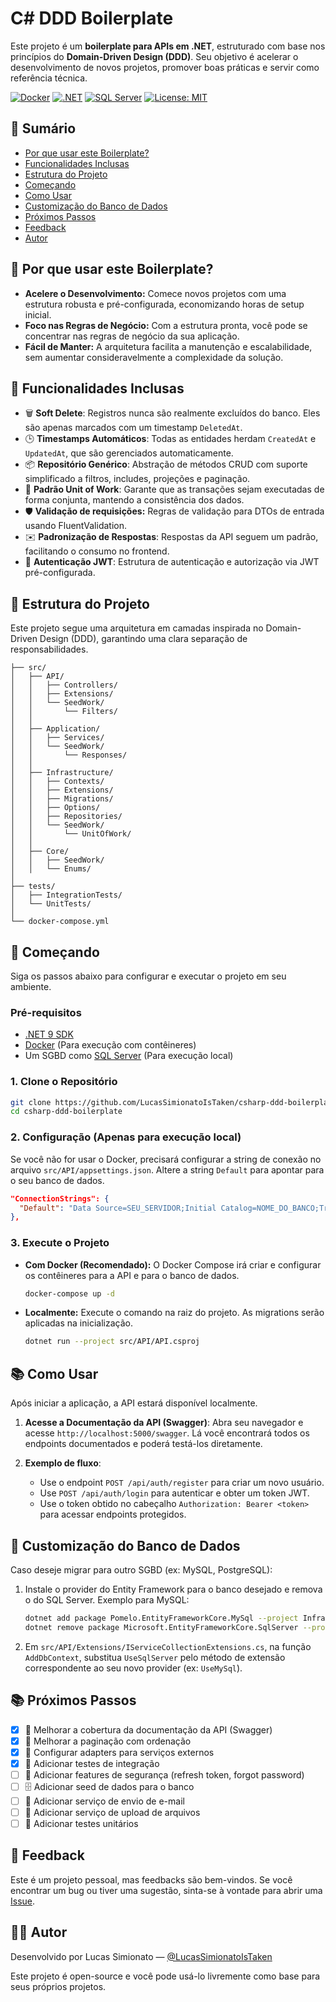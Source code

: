 # C# DDD Boilerplate

Este projeto é um **boilerplate para APIs em .NET**, estruturado com base nos princípios do **Domain-Driven Design (DDD)**. Seu objetivo é acelerar o desenvolvimento de novos projetos, promover boas práticas e servir como referência técnica.

[![Docker](https://img.shields.io/badge/Docker-Container-blue?logo=docker)](https://www.docker.com/)
[![.NET](https://img.shields.io/badge/.NET-9.0-blue?logo=dotnet)](https://dotnet.microsoft.com/)
[![SQL Server](https://img.shields.io/badge/Database-SQL_Server-4479A1?logo=microsoft-sql-server)](https://www.microsoft.com/sql-server)
[![License: MIT](https://img.shields.io/badge/License-MIT-yellow.svg)](LICENSE)

## 📖 Sumário
- [Por que usar este Boilerplate?](#-por-que-usar-este-boilerplate)
- [Funcionalidades Inclusas](#-funcionalidades-inclusas)
- [Estrutura do Projeto](#-estrutura-do-projeto)
- [Começando](#-começando)
- [Como Usar](#-como-usar)
- [Customização do Banco de Dados](#-customização-do-banco-de-dados)
- [Próximos Passos](#-próximos-passos)
- [Feedback](#-feedback)
- [Autor](#%E2%80%8D-autor)

## 🎯 Por que usar este Boilerplate?

-   **Acelere o Desenvolvimento:** Comece novos projetos com uma estrutura robusta e pré-configurada, economizando horas de setup inicial.
-   **Foco nas Regras de Negócio:** Com a estrutura pronta, você pode se concentrar nas regras de negócio da sua aplicação.
-   **Fácil de Manter:** A arquitetura facilita a manutenção e escalabilidade, sem aumentar consideravelmente a complexidade da solução.

## 📌 Funcionalidades Inclusas
- 🗑️ **Soft Delete**: Registros nunca são realmente excluídos do banco. Eles são apenas marcados com um timestamp `DeletedAt`.
- 🕒 **Timestamps Automáticos**: Todas as entidades herdam `CreatedAt` e `UpdatedAt`, que são gerenciados automaticamente.
- 📦 **Repositório Genérico**: Abstração de métodos CRUD com suporte simplificado a filtros, includes, projeções e paginação.
- 🔗 **Padrão Unit of Work**: Garante que as transações sejam executadas de forma conjunta, mantendo a consistência dos dados.
- 🛡️ **Validação de requisições:** Regras de validação para DTOs de entrada usando FluentValidation.
- ✉️ **Padronização de Respostas**: Respostas da API seguem um padrão, facilitando o consumo no frontend.
- 🔐 **Autenticação JWT**: Estrutura de autenticação e autorização via JWT pré-configurada.

## 📁 Estrutura do Projeto

Este projeto segue uma arquitetura em camadas inspirada no Domain-Driven Design (DDD), garantindo uma clara separação de responsabilidades.

```text
├── src/
│   ├── API/
│   │   ├── Controllers/
│   │   ├── Extensions/
│   │   └── SeedWork/
│   │       └── Filters/
│   │
│   ├── Application/
│   │   ├── Services/
│   │   └── SeedWork/
│   │       └── Responses/
│   │
│   ├── Infrastructure/
│   │   ├── Contexts/
│   │   ├── Extensions/
│   │   ├── Migrations/
│   │   ├── Options/
│   │   ├── Repositories/
│   │   └── SeedWork/
│   │       └── UnitOfWork/
│   │
│   ├── Core/
│   │   ├── SeedWork/
│   │   └── Enums/
│
├── tests/
│   ├── IntegrationTests/
│   └── UnitTests/
│
└── docker-compose.yml
```

## 🚀 Começando

Siga os passos abaixo para configurar e executar o projeto em seu ambiente.

### Pré-requisitos

-   [.NET 9 SDK](https://dotnet.microsoft.com/en-us/download)
-   [Docker](https://www.docker.com/) (Para execução com contêineres)
-   Um SGBD como [SQL Server](https://www.microsoft.com/sql-server/sql-server-2022) (Para execução local)

### 1. Clone o Repositório

```bash
git clone https://github.com/LucasSimionatoIsTaken/csharp-ddd-boilerplate.git
cd csharp-ddd-boilerplate
```

### 2. Configuração (Apenas para execução local)

Se você não for usar o Docker, precisará configurar a string de conexão no arquivo `src/API/appsettings.json`. Altere a string `Default` para apontar para o seu banco de dados.

```json
"ConnectionStrings": {
  "Default": "Data Source=SEU_SERVIDOR;Initial Catalog=NOME_DO_BANCO;TrustServerCertificate=true;Integrated Security=true;"
},
```

### 3. Execute o Projeto

-   **Com Docker (Recomendado):**
    O Docker Compose irá criar e configurar os contêineres para a API e para o banco de dados.

    ```bash
    docker-compose up -d
    ```

-   **Localmente:**
    Execute o comando na raiz do projeto. As migrations serão aplicadas na inicialização.

    ```bash
    dotnet run --project src/API/API.csproj
    ```

## 📚 Como Usar

Após iniciar a aplicação, a API estará disponível localmente.

1.  **Acesse a Documentação da API (Swagger)**:
    Abra seu navegador e acesse `http://localhost:5000/swagger`. Lá você encontrará todos os endpoints documentados e poderá testá-los diretamente.

2.  **Exemplo de fluxo**:
    * Use o endpoint `POST /api/auth/register` para criar um novo usuário.
    * Use `POST /api/auth/login` para autenticar e obter um token JWT.
    * Use o token obtido no cabeçalho `Authorization: Bearer <token>` para acessar endpoints protegidos.

## 🔧 Customização do Banco de Dados

Caso deseje migrar para outro SGBD (ex: MySQL, PostgreSQL):

1.  Instale o provider do Entity Framework para o banco desejado e remova o do SQL Server. Exemplo para MySQL:
    ```bash
    dotnet add package Pomelo.EntityFrameworkCore.MySql --project Infrastructure
    dotnet remove package Microsoft.EntityFrameworkCore.SqlServer --project Infrastructure
    ```
2.  Em `src/API/Extensions/IServiceCollectionExtensions.cs`, na função `AddDbContext`, substitua `UseSqlServer` pelo método de extensão correspondente ao seu novo provider (ex: `UseMySql`).

## 📚 Próximos Passos
-   [x] 🧾 Melhorar a cobertura da documentação da API (Swagger)
-   [x] 🔽 Melhorar a paginação com ordenação
-   [x] 🧩 Configurar adapters para serviços externos
-   [x] 🧪 Adicionar testes de integração
-   [ ] 🔐 Adicionar features de segurança (refresh token, forgot password)
-   [ ] 🗄️ Adicionar seed de dados para o banco
-   [ ] 📧 Adicionar serviço de envio de e-mail
-   [ ] 📄 Adicionar serviço de upload de arquivos
-   [ ] 🧪 Adicionar testes unitários

## 📝 Feedback

Este é um projeto pessoal, mas feedbacks são bem-vindos. Se você encontrar um bug ou tiver uma sugestão, sinta-se à vontade para abrir uma [Issue](https://github.com/LucasSimionatoIsTaken/csharp-ddd-boilerplate/issues).

## 🧑‍💻 Autor

Desenvolvido por Lucas Simionato — [@LucasSimionatoIsTaken](https://github.com/LucasSimionatoIsTaken)  


Este projeto é open-source e você pode usá-lo livremente como base para seus próprios projetos.

